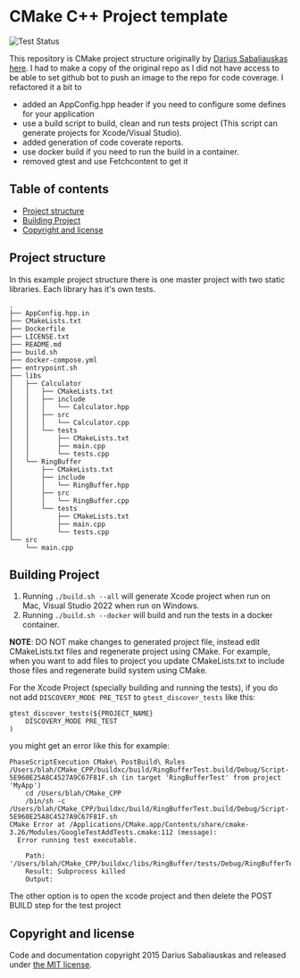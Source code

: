 
# CMake C++ Project template
![Test Status](https://github.com//Mrunmoy/CMake_CPP/workflows/BuildAndTest/badge.svg?branch=main)

This repository is CMake project structure originally by [Darius Sabaliauskas](https://github.com/Jamagas) [here](https://github.com/Jamagas/CMake). I had to make a copy of the original repo as I did not have access to be able to set github bot to push an image to the repo for code coverage. I refactored it a bit to 
- added an AppConfig.hpp header if you need to configure some defines for your application
- use a build script to build, clean and run tests project (This script can generate projects for Xcode/Visual Studio).
- added generation of code coverate reports.
- use docker build if you need to run the build in a container.
- removed gtest and use Fetchcontent to get it

## Table of contents
- [Project structure](#project-structure)
- [Building Project](#building-project)
- [Copyright and license](#copyright-and-license)

## Project structure
In this example project structure there is one master project with two static libraries.
Each library has it's own tests.


```
.
├── AppConfig.hpp.in
├── CMakeLists.txt
├── Dockerfile
├── LICENSE.txt
├── README.md
├── build.sh
├── docker-compose.yml
├── entrypoint.sh
├── libs
│   ├── Calculator
│   │   ├── CMakeLists.txt
│   │   ├── include
│   │   │   └── Calculator.hpp
│   │   ├── src
│   │   │   └── Calculator.cpp
│   │   └── tests
│   │       ├── CMakeLists.txt
│   │       ├── main.cpp
│   │       └── tests.cpp
│   └── RingBuffer
│       ├── CMakeLists.txt
│       ├── include
│       │   └── RingBuffer.hpp
│       ├── src
│       │   └── RingBuffer.cpp
│       └── tests
│           ├── CMakeLists.txt
│           ├── main.cpp
│           └── tests.cpp
└── src
    └── main.cpp
```

## Building Project
1. Running ```./build.sh --all``` will generate Xcode project when run on Mac, Visual Studio 2022 when run on Windows.
2. Running ```./build.sh --docker``` will build and run the tests in a docker container.

**NOTE**: 
DO NOT make changes to generated project file, instead edit CMakeLists.txt files and regenerate project using CMake.
For example, when you want to add files to project you update CMakeLists.txt to include those files and regenerate build system using CMake.

For the Xcode Project (specially building and running the tests), if you do not add `DISCOVERY_MODE PRE_TEST` to `gtest_discover_tests` like this:
```
gtest_discover_tests(${PROJECT_NAME}
	DISCOVERY_MODE PRE_TEST
)
```
you might get an error like this for example:
```
PhaseScriptExecution CMake\ PostBuild\ Rules /Users/blah/CMake_CPP/buildxc/build/RingBufferTest.build/Debug/Script-5E960E25A8C4527A9C67F81F.sh (in target 'RingBufferTest' from project 'MyApp')
    cd /Users/blah/CMake_CPP
    /bin/sh -c /Users/blah/CMake_CPP/buildxc/build/RingBufferTest.build/Debug/Script-5E960E25A8C4527A9C67F81F.sh
CMake Error at /Applications/CMake.app/Contents/share/cmake-3.26/Modules/GoogleTestAddTests.cmake:112 (message):
  Error running test executable.

    Path: '/Users/blah/CMake_CPP/buildxc/libs/RingBuffer/tests/Debug/RingBufferTest'
    Result: Subprocess killed
    Output:
```

The other option is to open the xcode project and then delete the POST BUILD step for the test project

## Copyright and license

Code and documentation copyright 2015 Darius Sabaliauskas and released under 
[the MIT license](https://github.com/Jamagas/CMake/blob/master/LICENSE).
